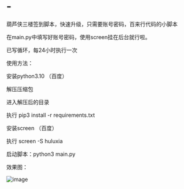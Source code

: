 # -
葫芦侠三楼签到脚本，快速升级，只需要账号密码，百来行代码的小脚本

在main.py中填写好账号密码，使用screen挂在后台就行啦。

已写循环，每24小时执行一次

使用方法：

安装python3.10 （百度）

解压压缩包

进入解压后的目录

执行 pip3 install -r requirements.txt

安装screen （百度）

执行 screen -S huluxia

启动脚本：python3 main.py

效果图：

![image](https://user-images.githubusercontent.com/83952182/178152075-829f693a-1362-4c52-aa30-498802b9d07a.png)

